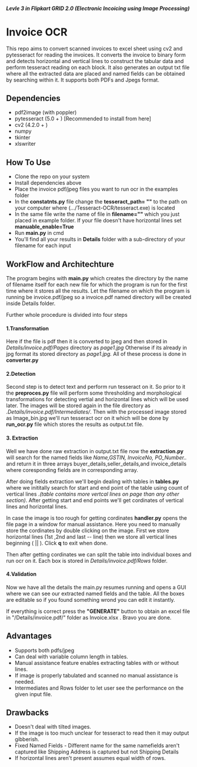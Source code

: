 ##### Levle 3 in Flipkart GRID 2.0 (Electronic Incoicing using Image Processing)
# Invoice OCR
This repo aims to convert scanned invoices to excel sheet using cv2 and pytesseract for reading the invoices. It converts the invoice to binary form and detects horizontal and vertical lines to construct the tabular data and perform tesseract reading on each block. It also generates an output txt file where all the extracted data are placed and named fields can be obtained by searching within it.
It supports both PDFs and Jpegs format.

## Dependencies
- pdf2image (with poppler)
- pytesseract (5.0 + ) [Recommended to install from here]
- cv2 (4.2.0 + )
- numpy
- tkinter
- xlswriter

## How To Use
- Clone the repo on your system
- Install dependencies above
- Place the invoice pdf/jpeg files you want to run ocr in the examples folder
- In the **constatnts.py** file change the **tesseract_path= ""** to the path on your computer where (.../Tesseract-OCR/tesseract.exe) is located
- In the same file write the name of file in **filename=""** which you just placed in example folder. If your file doesn't have horizontal lines set **manuable_enable=True**
- Run **main.py** in cmd
- You'll find all your  results in **Details** folder with a sub-directory of your filename for each input

## WorkFlow and Architechture
The program begins with **main.py** which creates the directory by the name of filename itself for each new file for which the program is run for the first time where it stores all the results. Let the filename on which the program is running be invoice.pdf/jpeg so a invoice.pdf named directory will be created inside Details folder.

Further whole procedure is divided into four steps
#### 1.Transformation
Here if the file is pdf then it is converted to jpeg and then stored in *Details/invoice.pdf/Pages* directory as *page1.jpg*
Otherwise if its already in jpg format its stored directory as *page1.jpg.* All of these process is done in **converter.py**

#### 2.Detection
Second step is to detect text and perform run tesseract on it.
So prior to it the **preproces.py** file will perform some thresholding and morphological transformations for detecting vertial and horizontal lines which will be used later. The images will be stored again in the file directory as *.Details/invoice.pdf/Intermediates/*. 
Then with the processed image stored as Image_bin.jpg we'll run tesseract ocr on it which will be done by **run_ocr.py** file which stores the results as output.txt file.

#### 3. Extraction
Well we have done raw extraction in output.txt file now the **extraction.py** will search for the named fields like *Name,GSTIN, InvoiceNo, PO_Number..* and return it in three arrays buyer_details,seller_details,and invoice_details where coresponding fields are in corresponding array.

After doing fields extraction we'll begin dealing with tables in **tables.py** where we inititally search for start and end point of the table using count of vertical lines .*(table contains more vertcal lines on page than any other section)*. After getting start and end points we'll get cordinates of vertical lines and horizontal lines.

In case the image is too rough for getting cordinates **handler.py** opens the file page in a window for manual assistance.
Here you need to manually store the cordinates by double clicking on the image. First we store horizontal lines (1st ,2nd and last -- line) then we store all vertical lines beginning ( || ). Click **q** to exit when done.

Then after getting cordinates we can split the table into individual boxes and run ocr on it. Each box is stored in *Details/invoice.pdf/Rows* folder.

#### 4.Validation
Now we have all the details the main.py resumes running and opens a GUI where we can see our extracted named fields and the table. All the boxes are editable so if you found something wrond you can edit it instantly. 

If everything is correct press the **"GENERATE"** button to obtain an excel file in "/Details/invoice.pdf/" folder as Invoice.xlsx . Bravo you are done.

## Advantages
- Supports both pdfs/jpeg
- Can deal with variable column length in tables.
- Manual assistance feature enables extracting tables with or without lines.
- If image is properly tabulated and scanned no manual assistance is needed.
- Intermediates and Rows folder to let user see the performance on the given input file.


## Drawbacks
- Doesn't deal with tilted images.
- If the image is too much unclear for tesseract to read then it may output gibberish.
- Fixed Named Fields - Different name for the same namefields aren't captured like 
Shipping Address is captured but not Shipping Details
- If horizontal lines aren't present assumes equal width of rows.




